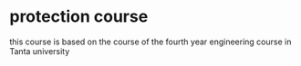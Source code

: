 # protection course

this course is based on the course of the fourth year engineering course in Tanta university